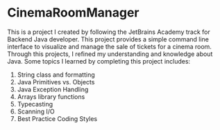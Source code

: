 # CinemaRoomManager

This is a project I created by following the JetBrains Academy track for Backend Java developer.
This project provides a simple command line interface to visualize and manage the sale of tickets for a cinema room.
Through this projects, I refined my understanding and knowledge about Java.
Some topics I learned by completing this project includes:
1. String class and formatting
2. Java Primitives vs. Objects
3. Java Exception Handling
4. Arrays library functions
5. Typecasting
6. Scanning I/O
7. Best Practice Coding Styles
